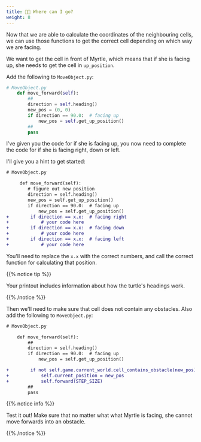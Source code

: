 ```yaml
---
title: 🤷🏾 Where can I go?
weight: 8
---
```


Now that we are able to calculate the coordinates of the neighbouring cells, we can use those functions to get the correct cell depending on which way we are facing.

We want to get the cell in front of Myrtle, which means that if she is facing up, she needs to get the cell in `up_position`.

Add the following to `MoveObject.py`:

```python
# MoveObject.py
    def move_forward(self):
        ##
        direction = self.heading()
        new_pos = (0, 0)
        if direction == 90.0:  # facing up
            new_pos = self.get_up_position()
        ##
        pass
```

I've given you the code for if she is facing up, you now need to complete the code for if she is facing right, down or left.

I'll give you a hint to get started:

```diff
# MoveObject.py

     def move_forward(self):
        # figure out new position
        direction = self.heading()
        new_pos = self.get_up_position()
        if direction == 90.0:  # facing up
            new_pos = self.get_up_position()
+        if direction == x.x:  # facing right
+            # your code here
+        if direction == x.x:  # facing down
+            # your code here
+        if direction == x.x:  # facing left
+            # your code here
```

You'll need to replace the `x.x` with the correct numbers, and call the correct function for calculating that position.

{{% notice tip %}}

Your printout includes information about how the turtle's headings work.

{{% /notice %}}

Then we'll need to make sure that cell does not contain any obstacles.
Also add the following to `MoveObject.py`:

```diff
# MoveObject.py

    def move_forward(self):
        ##
        direction = self.heading()
        if direction == 90.0:  # facing up
            new_pos = self.get_up_position()

+        if not self.game.current_world.cell_contains_obstacle(new_pos):
+            self.current_position = new_pos
+            self.forward(STEP_SIZE)
        ##
        pass
```

{{% notice info %}}

Test it out! Make sure that no matter what what Myrtle is facing, she cannot move forwards into an obstacle.

{{% /notice %}}

